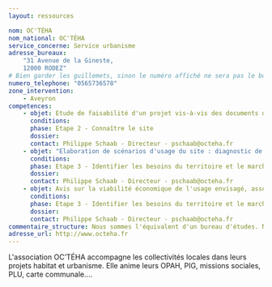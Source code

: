 ```yaml
---
layout: ressources

nom: OC'TÉHA
nom_national: OC'TÉHA
service_concerne: Service urbanisme
adresse_bureaux: 
    "31 Avenue de la Gineste,
    12000 RODEZ"
# Bien garder les guillemets, sinon le numéro affiché ne sera pas le bon
numero_telephone: "0565736578" 
zone_intervention: 
    - Aveyron
competences:
    - objet: Etude de faisabilité d'un projet vis-à-vis des documents d'urbanisme. Evolution de ces documents si nécessaire.
      conditions: 
      phase: Etape 2 - Connaître le site
      dossier: 
      contact: Philippe Schaab - Directeur - pschaab@octeha.fr
    - objet: "Elaboration de scénarios d'usage du site : diagnostic de la commune ou du territoire, sondage de la population, étude des besoins etc."
      conditions: 
      phase: Etape 3 - Identifier les besoins du territoire et le marché
      dossier: 
      contact: Philippe Schaab - Directeur - pschaab@octeha.fr
    - objet: Avis sur la viabilité économique de l'usage envisagé, assez tôt pendant la définition du projet
      conditions: 
      phase: Etape 3 - Identifier les besoins du territoire et le marché
      dossier: 
      contact: Philippe Schaab - Directeur - pschaab@octeha.fr
commentaire_structure: Nous sommes l'équivalent d'un bureau d'études. Nous intervenons sur étude puis devis ou en répondant à des appels d'offres.
adresse_url: http://www.octeha.fr
---
```


L'association OC’TÉHA accompagne les collectivités locales dans leurs projets habitat et urbanisme. 
Elle anime leurs OPAH, PIG, missions sociales, PLU, carte communale….
